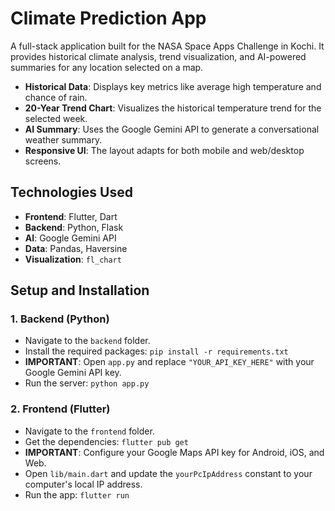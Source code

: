 # Climate Prediction App

A full-stack application built for the NASA Space Apps Challenge in Kochi. It provides historical climate analysis, trend visualization, and AI-powered summaries for any location selected on a map.

-  **Historical Data**: Displays key metrics like average high temperature and chance of rain.
-  **20-Year Trend Chart**: Visualizes the historical temperature trend for the selected week.
-  **AI Summary**: Uses the Google Gemini API to generate a conversational weather summary.
-  **Responsive UI**: The layout adapts for both mobile and web/desktop screens.

## Technologies Used

- **Frontend**: Flutter, Dart
- **Backend**: Python, Flask
- **AI**: Google Gemini API
- **Data**: Pandas, Haversine
- **Visualization**: `fl_chart`
  
## Setup and Installation

### 1. Backend (Python)

- Navigate to the `backend` folder.
- Install the required packages: `pip install -r requirements.txt`
- **IMPORTANT**: Open `app.py` and replace `"YOUR_API_KEY_HERE"` with your Google Gemini API key.
- Run the server: `python app.py`

### 2. Frontend (Flutter)

- Navigate to the `frontend` folder.
- Get the dependencies: `flutter pub get`
- **IMPORTANT**: Configure your Google Maps API key for Android, iOS, and Web.
- Open `lib/main.dart` and update the `yourPcIpAddress` constant to your computer's local IP address.
- Run the app: `flutter run`
